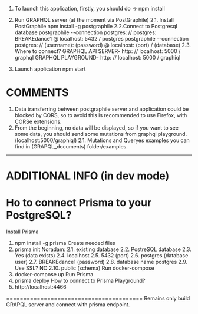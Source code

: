 1. To launch this application, firstly, you should do -> npm install

2. Run GRAPHQL server (at the moment via PostGraphile)
2.1. Install PostGraphile
 npm install -g postgraphile
2.2.Connect to Postgresql database
postgraphile --connection postgres: // postgres: BREAKEdance1 @ localhost: 5432 / postgres
postgraphile --connection postgres: // (username): (password) @ localhost: (port) / (database)
2.3. Where to connect?
GRAPHQL API SERVER-
http: // localhost: 5000 / graphql
GRAPHQL PLAYGROUND-
http: // localhost: 5000 / graphiql

3. Launch application
npm start

COMMENTS
=========================================
1. Data transferring between postgraphile server and application could be blocked by CORS, so to avoid this is recommended to use Firefox, with CORSe extensions.
2. From the beginning, no data will be displayed, so if you want to see some data, you should send some mutations from graphql playground. (localhost:5000/graphiql)
2.1. Mutations and Queryes examples you can find in (GRAPQL_documents) folder/examples.
----------------------------------------
ADDITIONAL INFO (in dev mode)
=========================================
Ho to connect Prisma to your PostgreSQL?
=========================================
Install Prisma
1. npm install -g prisma
Create needed files
2. prisma init
Noradam: 
2.1. existing database
2.2. PostreSQL database
2.3. Yes (data exists)
2.4. localhost
2.5. 5432 (port)
2.6. postgres (database user)
2.7. BREAKEdance1 (password)
2.8. database name postgres
2.9. Use SSL? NO
2.10. public (schema)
Run docker-compose
3. docker-compose up
Run Prisma
4. prisma deploy
How to connect to Prisma Playground?
5. http://localhost:4466

========================================
Remains only build GRAPQL server and connect with prisma endpoint.
